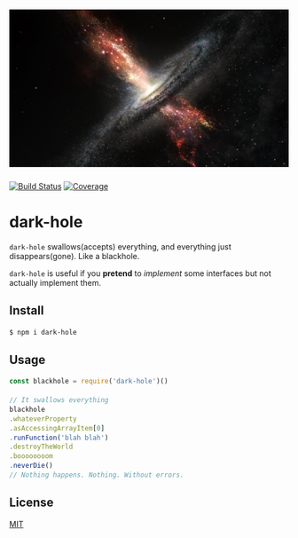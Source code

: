 # ![dark-hole](assets/black-hole.jpg)

[![Build Status](https://travis-ci.org/kaelzhang/dark-hole.svg?branch=master)](https://travis-ci.org/kaelzhang/dark-hole)
[![Coverage](https://codecov.io/gh/kaelzhang/dark-hole/branch/master/graph/badge.svg)](https://codecov.io/gh/kaelzhang/dark-hole)

# dark-hole

`dark-hole` swallows(accepts) everything, and everything just disappears(gone). Like a blackhole.

`dark-hole` is useful if you **pretend** to _implement_ some interfaces but not actually implement them.

## Install

```sh
$ npm i dark-hole
```

## Usage

```js
const blackhole = require('dark-hole')()

// It swallows everything
blackhole
.whateverProperty
.asAccessingArrayItem[0]
.runFunction('blah blah')
.destroyTheWorld
.boooooooom
.neverDie()
// Nothing happens. Nothing. Without errors.
```

## License

[MIT](LICENSE)
